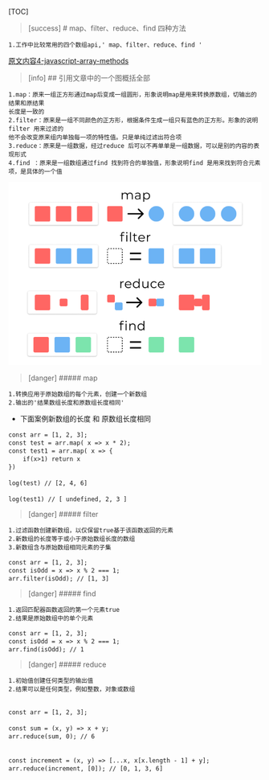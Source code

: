 [TOC]

 
>[success] # map、filter、reduce、find 四种方法
~~~
1.工作中比较常用的四个数组api,' map、filter、reduce、find '
~~~
[原文内容4-javascript-array-methods](https://www.30secondsofcode.org/blog/s/4-javascript-array-methods)
>[info] ## 引用文章中的一个图概括全部
~~~
1.map：原来一组正方形通过map后变成一组圆形，形象说明map是用来转换原数组，切输出的结果和原结果
长度是一致的
2.filter：原来是一组不同颜色的正方形，根据条件生成一组只有蓝色的正方形。形象的说明filter 用来过滤的
他不会改变原来组内单独每一项的特性值。只是单纯过滤出符合项
3.reduce：原来是一组数据，经过reduce 后可以不再单单是一组数据，可以是别的内容的表现形式
4.find ：原来是一组数组通过find 找到符合的单独值，形象说明find 是用来找到符合元素项，是具体的一个值
~~~
![](images/screenshot_1608182495507.png)
>[danger] ##### map
~~~
1.转换应用于原始数组的每个元素，创建一个新数组
2.输出的'结果数组长度和原数组长度相同'
~~~
* 下面案例新数组的长度 和 原数组长度相同
~~~
const arr = [1, 2, 3];
const test = arr.map( x => x * 2); 
const test1 = arr.map( x => {
    if(x>1) return x
})

log(test) // [2, 4, 6]
 
log(test1) // [ undefined, 2, 3 ]
~~~
>[danger] ##### filter
~~~
1.过滤函数创建新数组，以仅保留true基于该函数返回的元素
2.新数组的长度等于或小于原始数组长度的数组
3.新数组含与原始数组相同元素的子集
~~~
~~~
const arr = [1, 2, 3];
const isOdd = x => x % 2 === 1;
arr.filter(isOdd); // [1, 3]
~~~
>[danger] ##### find
~~~
1.返回匹配器函数返回的第一个元素true
2.结果是原始数组中的单个元素
~~~
~~~
const arr = [1, 2, 3];
const isOdd = x => x % 2 === 1;
arr.find(isOdd); // 1
~~~
>[danger] ##### reduce
~~~
1.初始值创建任何类型的输出值
2.结果可以是任何类型，例如整数，对象或数组
~~~
~~~

const arr = [1, 2, 3];

const sum = (x, y) => x + y;
arr.reduce(sum, 0); // 6


const increment = (x, y) => [...x, x[x.length - 1] + y];
arr.reduce(increment, [0]); // [0, 1, 3, 6]
~~~